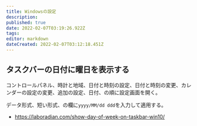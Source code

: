 ```yaml
---
title: Windowsの設定
description: 
published: true
date: 2022-02-07T03:19:26.922Z
tags: 
editor: markdown
dateCreated: 2022-02-07T03:12:18.451Z
---
```


## タスクバーの日付に曜日を表示する

コントロールパネル、時計と地域、日付と時刻の設定、日付と時刻の変更、カレンダーの設定の変更、追加の設定、日付、の順に設定画面を開く。

データ形式、短い形式、の欄に`yyyy/MM/dd ddd`を入力して適用する。

- <https://laboradian.com/show-day-of-week-on-taskbar-win10/>
